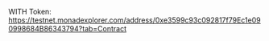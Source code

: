 WITH Token: https://testnet.monadexplorer.com/address/0xe3599c93c092817f79Ec1e090998684B86343794?tab=Contract
